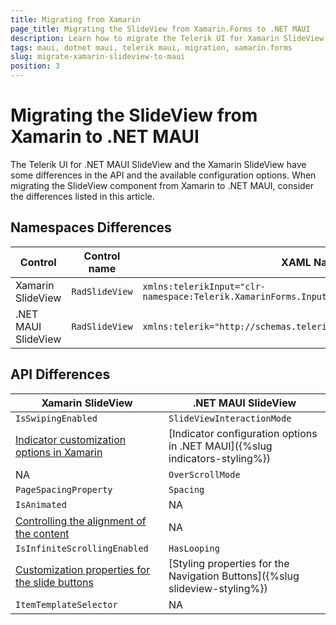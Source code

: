 ```yaml
---
title: Migrating from Xamarin
page_title: Migrating the SlideView from Xamarin.Forms to .NET MAUI
description: Learn how to migrate the Telerik UI for Xamarin SlideView to the Telerik UI for .NET MAUI framework by updating the namespaces and the incompatible NuGet packages.
tags: maui, dotnet maui, telerik maui, migration, xamarin.forms
slug: migrate-xamarin-slideview-to-maui
position: 3
---
```


# Migrating the SlideView from Xamarin to .NET MAUI  

The Telerik UI for .NET MAUI SlideView and the Xamarin SlideView have some differences in the API and the available configuration options. When migrating the SlideView component from Xamarin to .NET MAUI, consider the differences listed in this article.

## Namespaces Differences

| Control | Control name | XAML Namespcace | C# Namespace|
| --------------- | --------------- | --------------- | --------------- |
| Xamarin SlideView | `RadSlideView` | `xmlns:telerikInput="clr-namespace:Telerik.XamarinForms.Input;assembly=Telerik.XamarinForms.Input"` | `using Telerik.XamarinForms.Input;` | 
| .NET MAUI SlideView | `RadSlideView` | `xmlns:telerik="http://schemas.telerik.com/2022/xaml/maui"` | `using Telerik.Maui.Controls;` |


## API Differences

| Xamarin SlideView | .NET MAUI SlideView |
| ------------- | --------------- |
| `IsSwipingEnabled` | `SlideViewInteractionMode` |
| [Indicator customization options in Xamarin](https://docs.telerik.com/devtools/xamarin/controls/slideview/customize-the-control#customizing-the-indicators)   | [Indicator configuration options in .NET MAUI]({%slug indicators-styling%}) |
| NA | `OverScrollMode` |
| `PageSpacingProperty` | `Spacing` |
| `IsAnimated` | NA |
| [Controlling the alignment of the content](https://docs.telerik.com/devtools/xamarin/controls/slideview/customize-the-control#customizing-the-content-alignment) | NA |
| `IsInfiniteScrollingEnabled` | `HasLooping` |
| [Customization properties for the slide buttons](https://docs.telerik.com/devtools/xamarin/controls/slideview/customize-the-control#customizing-the-slide-buttons) | [Styling properties for the Navigation Buttons]({%slug slideview-styling%}) |
| `ItemTemplateSelector` | NA |
